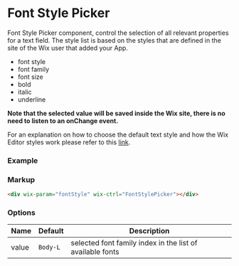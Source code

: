 # Font Style Picker
<!-- FontStylePicker -->

Font Style Picker component, control the selection of all relevant properties for a text field. The style list is based on the styles that are defined in the site of the Wix user that added your App.

- font style
- font family
- font size
- bold
- italic
- underline

**Note that the selected value will be saved inside the Wix site, there is no need to listen to an onChange event.**

For an explanation on how to choose the default text style and how the Wix Editor styles work please refer to this [link](http://dev.wix.com/docs/product/designing-your-app#wix-font-style-picker).

### Example

<div wix-param="fontStyle" wix-ctrl="FontStylePicker"></div>

### Markup
```html
<div wix-param="fontStyle" wix-ctrl="FontStylePicker"></div>
```

### Options

Name   | Default  | Description
-------|----------|------------
value  | `Body-L` | selected font family index in the list of available fonts